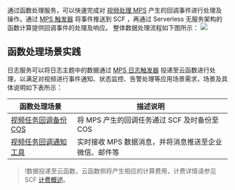 通过函数处理服务，可以快速完成对 [视频处理 MPS](https://intl.cloud.tencent.com/document/product/1041) 产生的回调事件进行处理及操作。通过 [MPS 触发器](https://intl.cloud.tencent.com/document/product/583/39163) 将事件推送到 SCF ，再通过 Serverless 无服务架构的函数计算提供回调事件的处理及响应。
整体数据处理流程如下图所示：
![](https://main.qcloudimg.com/raw/6b12b4bda2d08d6656bfa90e6df2b23b.png)


## 函数处理场景实践

日志服务可以将日志主题中的数据通过 [MPS 日志触发器](https://intl.cloud.tencent.com/document/product/583/39163) 投递至云函数进行处理，以满足对视频进行事件通知、状态监控、告警处理等应用场景需求，场景及具体说明如下表所示：


| 函数处理场景                                               | 描述说明                                |
| ------------------------------------------------------------ | --------------------------------------- |
| [视频任务回调备份 COS](https://intl.cloud.tencent.com/document/product/583/39165) | 将 MPS 产生的回调任务通过 SCF 及时备份至 COS  |
| [视频任务回调通知工具](https://intl.cloud.tencent.com/document/product/583/39166) | 实时接收 MPS 数据消息，并将消息推送至企业微信、邮件等 |


>!数据投递至云函数，云函数侧将产生相应的计算费用，计费详情请参见 SCF [计费概述](https://intl.cloud.tencent.com/document/product/583/17299)。
